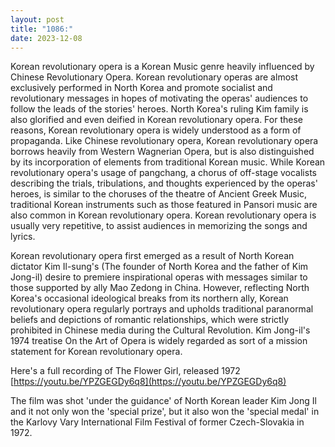 ```yaml
---
layout: post
title: "1086:"
date: 2023-12-08
---
```


Korean revolutionary opera is a Korean Music genre heavily influenced by Chinese Revolutionary Opera. Korean revolutionary operas are almost exclusively performed in North Korea and promote socialist and revolutionary messages in hopes of motivating the operas' audiences to follow the leads of the stories' heroes. North Korea's ruling Kim family is also glorified and even deified in Korean revolutionary opera. For these reasons, Korean revolutionary opera is widely understood as a form of propaganda. Like Chinese revolutionary opera, Korean revolutionary opera borrows heavily from Western Wagnerian Opera, but is also distinguished by its incorporation of elements from traditional Korean music. While Korean revolutionary opera's usage of pangchang, a chorus of off-stage vocalists describing the trials, tribulations, and thoughts experienced by the operas' heroes, is similar to the choruses of the theatre of Ancient Greek Music, traditional Korean instruments such as those featured in Pansori music are also common in Korean revolutionary opera. Korean revolutionary opera is usually very repetitive, to assist audiences in memorizing the songs and lyrics.

Korean revolutionary opera first emerged as a result of North Korean dictator Kim Il-sung's (The founder of North Korea and the father of Kim Jong-il) desire to premiere inspirational operas with messages similar to those supported by ally Mao Zedong in China. However, reflecting North Korea's occasional ideological breaks from its northern ally, Korean revolutionary opera regularly portrays and upholds traditional paranormal beliefs and depictions of romantic relationships, which were strictly prohibited in Chinese media during the Cultural Revolution. Kim Jong-il's 1974 treatise On the Art of Opera is widely regarded as sort of a mission statement for Korean revolutionary opera.

Here's a full recording of The Flower Girl, released 1972  
[https://youtu.be/YPZGEGDy6q8](https://youtu.be/YPZGEGDy6q8)

The film was shot 'under the guidance' of North Korean leader Kim Jong Il and it not only won the 'special prize', but it also won the 'special medal' in the Karlovy Vary International Film Festival of former Czech-Slovakia in 1972\.
